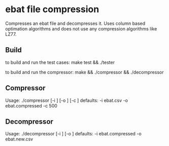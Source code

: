 
# ebat file compression #

Compresses an ebat file and decompresses it.   Uses column based optimation algorithms and does not use any compression algorithms like LZ77.


## Build ##

to build and run the test cases:
make test && ./tester

to build and run the compressor:
make && ./compressor && ./decompressor

## Compressor ##
Usage: ./compressor [-i <filename>] [-o <filename>] [-c <block size>]
   defaults:  -i ebat.csv -o ebat.compressed -c 500

## Decompressor ##
Usage: ./decompressor [-i <filename>] [-o <filename>]
   defaults:  -i ebat.compressed -o ebat.new.csv


